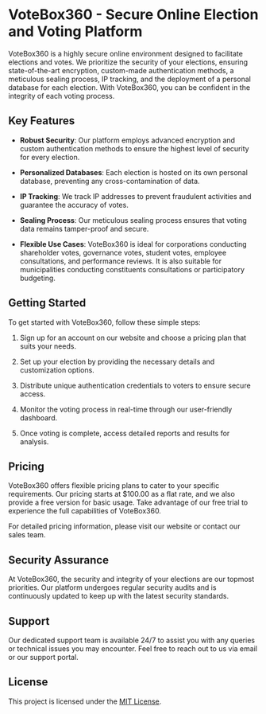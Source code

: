 # VoteBox360 - Secure Online Election and Voting Platform

VoteBox360 is a highly secure online environment designed to facilitate elections and votes. We prioritize the security of your elections, ensuring state-of-the-art encryption, custom-made authentication methods, a meticulous sealing process, IP tracking, and the deployment of a personal database for each election. With VoteBox360, you can be confident in the integrity of each voting process.

## Key Features

- **Robust Security**: Our platform employs advanced encryption and custom authentication methods to ensure the highest level of security for every election.

- **Personalized Databases**: Each election is hosted on its own personal database, preventing any cross-contamination of data.

- **IP Tracking**: We track IP addresses to prevent fraudulent activities and guarantee the accuracy of votes.

- **Sealing Process**: Our meticulous sealing process ensures that voting data remains tamper-proof and secure.

- **Flexible Use Cases**: VoteBox360 is ideal for corporations conducting shareholder votes, governance votes, student votes, employee consultations, and performance reviews. It is also suitable for municipalities conducting constituents consultations or participatory budgeting.

## Getting Started

To get started with VoteBox360, follow these simple steps:

1. Sign up for an account on our website and choose a pricing plan that suits your needs.

2. Set up your election by providing the necessary details and customization options.

3. Distribute unique authentication credentials to voters to ensure secure access.

4. Monitor the voting process in real-time through our user-friendly dashboard.

5. Once voting is complete, access detailed reports and results for analysis.

## Pricing

VoteBox360 offers flexible pricing plans to cater to your specific requirements. Our pricing starts at $100.00 as a flat rate, and we also provide a free version for basic usage. Take advantage of our free trial to experience the full capabilities of VoteBox360.

For detailed pricing information, please visit our website or contact our sales team.

## Security Assurance

At VoteBox360, the security and integrity of your elections are our topmost priorities. Our platform undergoes regular security audits and is continuously updated to keep up with the latest security standards.

## Support

Our dedicated support team is available 24/7 to assist you with any queries or technical issues you may encounter. Feel free to reach out to us via email or our support portal.

## License

This project is licensed under the [MIT License](LICENSE).
